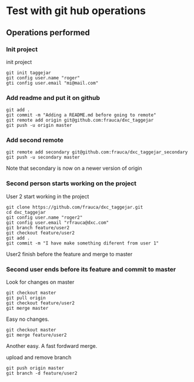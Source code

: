 # Test with git hub operations


## Operations performed


### Init project

init project

```shell
git init taggejar
git config user.name "roger"
gti config user.email "mi@mail.com"
```

### Add readme and put it on github

```shell
git add .
git commit -m "Adding a README.md before going to remote"
git remote add origin git@github.com:frauca/dxc_taggejar
git push -u origin master
```
### Add second remote


```shell
git remote add secondary git@github.com:frauca/dxc_taggejar_secondary
git push -u secondary master
```

Note that secondary is now on a newer version of origin

### Second person starts working on the project

User 2 start working in the project

```shell
git clone https://github.com/frauca/dxc_taggejar.git
cd dxc_taggejar
git config user.name "roger2"
git config user.email "rfrauca@dxc.com"
git branch feature/user2
git checkout feature/user2
git add .
git commit -m "I have make something diferent from user 1"
```

User2 finish before the feature and merge to master

### Second user ends before its feature and commit to master

Look for changes on master

```shell
git checkout master
git pull origin
git checkout feature/user2
git merge master
```

Easy no changes.
```shell
git checkout master
git merge feature/user2
```

Another easy. A fast fordward merge.

upload and remove branch

```shell
git push origin master
git branch -d feature/user2
```



